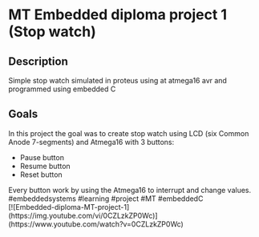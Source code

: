# MT Embedded diploma project 1 (Stop watch)
## Description
 Simple stop watch simulated in proteus using at atmega16 avr and programmed using embedded C <br>
  ## Goals
 In this project the goal was to create stop watch using LCD (six Common Anode 7-segments) and Atmega16 with 3 buttons:
 <ul>
 <li>Pause button</li>
 <li>Resume button</li>
 <li>Reset button</li>
 </ul>
 Every button work by using the Atmega16 to interrupt and change values.<br>
#embeddedsystems #learning #project #MT #embeddedC<br>
[![Embedded-diploma-MT-project-1](https://img.youtube.com/vi/0CZLzkZP0Wc)](https://www.youtube.com/watch?v=0CZLzkZP0Wc)
